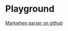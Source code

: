<script setup>

import Parser from "../src/Parser.vue"

</script>

# Playground

[Markwhen parser on github](https://github.com/mark-when/parser)

<Parser/>
